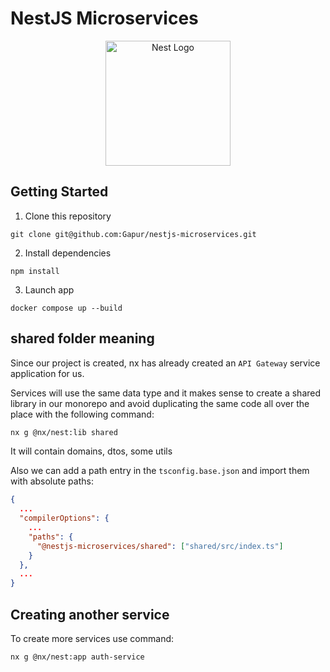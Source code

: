 # NestJS Microservices

<p align="center">
  <a href="http://nestjs.com/" target="blank"><img src="https://nestjs.com/img/logo-small.svg" width="200" alt="Nest Logo" /></a>
</p>


## Getting Started

1. Clone this repository
```
git clone git@github.com:Gapur/nestjs-microservices.git
```
2. Install dependencies
```
npm install
```
3. Launch app
```
docker compose up --build
```


## shared folder meaning

Since our project is created, nx has already created an `API Gateway` service application for us.

Services will use the same data type and it makes sense to create a shared library in our monorepo and avoid duplicating the same code all over the place with the following command:
```sh
nx g @nx/nest:lib shared
```
It will contain domains, dtos, some utils

Also we can add a path entry in the `tsconfig.base.json` and import them with absolute paths:

```json
{
  ...
  "compilerOptions": {
    ...
    "paths": {
      "@nestjs-microservices/shared": ["shared/src/index.ts"]
    }
  },
  ...
}
```

## Creating another service

To create more services use command:

```sh
nx g @nx/nest:app auth-service
```

